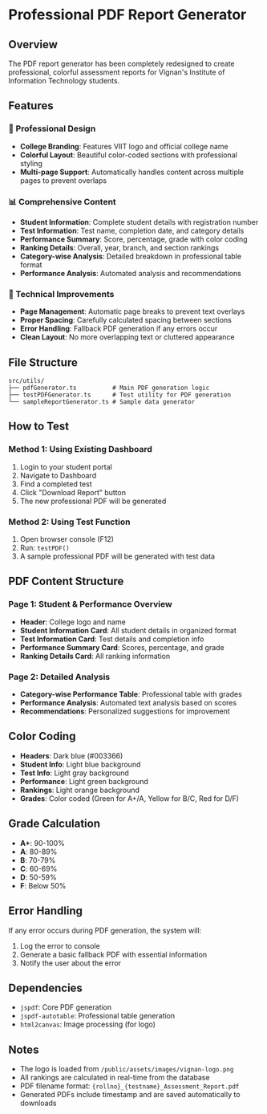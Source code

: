 # Professional PDF Report Generator

## Overview
The PDF report generator has been completely redesigned to create professional, colorful assessment reports for Vignan's Institute of Information Technology students.

## Features

### 🎨 Professional Design
- **College Branding**: Features VIIT logo and official college name
- **Colorful Layout**: Beautiful color-coded sections with professional styling
- **Multi-page Support**: Automatically handles content across multiple pages to prevent overlaps

### 📊 Comprehensive Content
- **Student Information**: Complete student details with registration number
- **Test Information**: Test name, completion date, and category details
- **Performance Summary**: Score, percentage, grade with color coding
- **Ranking Details**: Overall, year, branch, and section rankings
- **Category-wise Analysis**: Detailed breakdown in professional table format
- **Performance Analysis**: Automated analysis and recommendations

### 🔧 Technical Improvements
- **Page Management**: Automatic page breaks to prevent text overlays
- **Proper Spacing**: Carefully calculated spacing between sections
- **Error Handling**: Fallback PDF generation if any errors occur
- **Clean Layout**: No more overlapping text or cluttered appearance

## File Structure
```
src/utils/
├── pdfGenerator.ts          # Main PDF generation logic
├── testPDFGenerator.ts      # Test utility for PDF generation
└── sampleReportGenerator.ts # Sample data generator
```

## How to Test

### Method 1: Using Existing Dashboard
1. Login to your student portal
2. Navigate to Dashboard
3. Find a completed test
4. Click "Download Report" button
5. The new professional PDF will be generated

### Method 2: Using Test Function
1. Open browser console (F12)
2. Run: `testPDF()`
3. A sample professional PDF will be generated with test data

## PDF Content Structure

### Page 1: Student & Performance Overview
- **Header**: College logo and name
- **Student Information Card**: All student details in organized format
- **Test Information Card**: Test details and completion info
- **Performance Summary Card**: Scores, percentage, and grade
- **Ranking Details Card**: All ranking information

### Page 2: Detailed Analysis
- **Category-wise Performance Table**: Professional table with grades
- **Performance Analysis**: Automated text analysis based on scores
- **Recommendations**: Personalized suggestions for improvement

## Color Coding
- **Headers**: Dark blue (#003366)
- **Student Info**: Light blue background
- **Test Info**: Light gray background  
- **Performance**: Light green background
- **Rankings**: Light orange background
- **Grades**: Color coded (Green for A+/A, Yellow for B/C, Red for D/F)

## Grade Calculation
- **A+**: 90-100%
- **A**: 80-89%
- **B**: 70-79%
- **C**: 60-69%
- **D**: 50-59%
- **F**: Below 50%

## Error Handling
If any error occurs during PDF generation, the system will:
1. Log the error to console
2. Generate a basic fallback PDF with essential information
3. Notify the user about the error

## Dependencies
- `jspdf`: Core PDF generation
- `jspdf-autotable`: Professional table generation
- `html2canvas`: Image processing (for logo)

## Notes
- The logo is loaded from `/public/assets/images/vignan-logo.png`
- All rankings are calculated in real-time from the database
- PDF filename format: `{rollno}_{testname}_Assessment_Report.pdf`
- Generated PDFs include timestamp and are saved automatically to downloads
